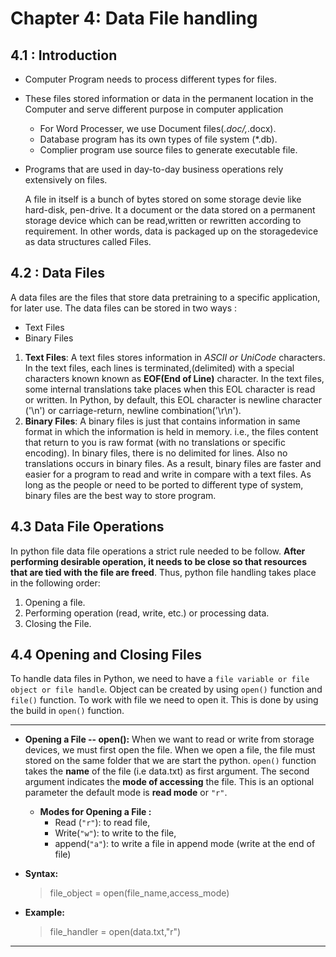 # Chapter 4: Data File handling 
## 4.1 : Introduction
- Computer Program needs to process different types for files.
- These files stored information or data in the permanent location in the Computer and serve different purpose in computer application
    - For Word Processer, we use Document files(*.doc/,*.docx).
    - Database program has its own types of file system (*.db).
    - Complier program use source files to generate executable file.
- Programs that are used in day-to-day business operations rely extensively on files. 

    A file in itself is a bunch of bytes stored on some storage devie like hard-disk, pen-drive. It  a document or the data stored on a permanent storage device which can be read,written or rewritten according to requirement. In other words, data is packaged up on the storagedevice as data structures called Files. 

## 4.2 : Data Files
A data files are the files that store data pretraining to a specific application, for later use. The data files can be stored in two ways :
- Text Files
- Binary Files

1. **Text Files**: A text files stores information in *ASCII or UniCode* characters. In the text files, each lines is terminated,(delimited) with a special characters known known as **EOF(End of Line)** character. In the text files, some internal translations take places when this EOL character is read or written. In Python, by default, this EOL character is newline character ('\n') or carriage-return, newline combination('\r\n').
2. **Binary Files**: A binary files is just that contains information in same format in which the information is held in memory. i.e., the files content that return to you is raw format (with no translations or specific encoding). In binary files, there is no delimited for lines. Also no translations occurs in binary files. As a result, binary files are faster and easier for a program to read and write in compare with a text files. As long as the people or need to be ported to different type of system, binary files are the best way to store program.


## 4.3 Data File Operations
In python file data file operations a strict rule needed to be follow. **After performing desirable operation, it needs to be close so that resources that are tied with the file are freed**.
Thus, python file handling takes place in the following order:
1. Opening a file.
2. Performing operation (read, write, etc.) or processing data.
3. Closing the File.

## 4.4 Opening and Closing Files
To handle data files in Python, we need to have a `file variable or file object or file handle`. Object can be created by using `open()` function and `file()` function.  To work with file we need to open it. This is done by using the build in `open()` function.
***
- **Opening a File -- open():** When we want to read or write from storage devices, we must first open the file. When we open a file, the file must stored on the same folder  that we are start the python. `open()` function takes the **name** of the file (i.e data.txt) as first argument. The second argument indicates the **mode of accessing** the file. This is an optional parameter the default mode is **read mode** or `"r"`.
    - **Modes for Opening a File :**
      - Read (`"r"`): to read file,
      - Write(`"w"`): to write to the file,
      - append(`"a"`): to write a file in append mode (write at the end of file)

- **Syntax:**
    > file_object = open(file_name,access_mode)
- **Example:**
    > file_handler = open(data.txt,"r")
***

